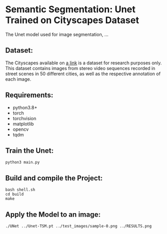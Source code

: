 # Semantic Segmentation: Unet Trained on Cityscapes Dataset
The Unet model used for image segmentation, ...

## Dataset:
The Cityscapes available on [a link](https://www.cityscapes-dataset.com/) is a dataset for research purposes only. This dataset contains images from stereo video sequences recorded in street scenes in 50 different cities, as well as the respective annotation of each image.
 
## Requirements:
- python3.8+
- torch
- torchvision
- matplotlib
- opencv
- tqdm


## Train the Unet:

```
python3 main.py
```


## Build and compile the Project:
```
bash shell.sh
cd build
make
```

## Apply the Model to an image: 
```
./UNet ../Unet-TSM.pt ../test_images/sample-0.png ../RESULTS.png
```
